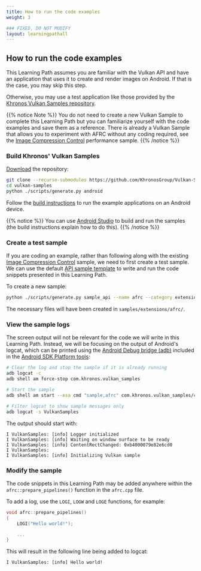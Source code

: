 ```yaml
---
title: How to run the code examples
weight: 3

### FIXED, DO NOT MODIFY
layout: learningpathall
---
```


## How to run the code examples

This Learning Path assumes you are familiar with the Vulkan API and have an application that uses it to create and render images on Android. If that is the case, you may skip this step.

Otherwise, you may use a test application like those provided by the [Khronos Vulkan Samples repository](https://github.com/KhronosGroup/Vulkan-Samples).

{{% notice Note %}}
You do not need to create a new Vulkan Sample to complete this Learning Path but you can familiarize yourself with the code examples and save them as a reference.
There is already a Vulkan Sample that allows you to experiment with AFRC without any coding required, see the [Image Compression Control](https://github.com/KhronosGroup/Vulkan-Samples/blob/main/samples/performance/image_compression_control/README.adoc) performance sample.
{{% /notice %}}

### Build Khronos' Vulkan Samples

[Download](https://github.com/KhronosGroup/Vulkan-Samples?tab=readme-ov-file#setup) the repository:

```bash
git clone --recurse-submodules https://github.com/KhronosGroup/Vulkan-Samples.git
cd vulkan-samples
python ./scripts/generate.py android
```

Follow the [build instructions](https://github.com/KhronosGroup/Vulkan-Samples/blob/main/docs/build.adoc#android) to run the example applications on an Android device.

{{% notice  %}}
You can use [Android Studio](https://github.com/KhronosGroup/Vulkan-Samples/blob/main/docs/build.adoc#build-with-android-studio) to build and run the samples (the build instructions explain how to do this).
{{% /notice %}}

### Create a test sample

If you are coding an example, rather than following along with the existing [Image Compression Control](https://github.com/KhronosGroup/Vulkan-Samples/blob/main/samples/performance/image_compression_control/README.adoc) sample, we need to first create a test sample.
We can use the default [API sample template](https://github.com/KhronosGroup/Vulkan-Samples/blob/main/scripts/README.adoc#generate-api-sample) to write and run the code snippets presented in this Learning Path.

To create a new sample:

```bash
python ./scripts/generate.py sample_api --name afrc --category extensions
```

The necessary files will have been created in `samples/extensions/afrc/`.

### View the sample logs

The screen output will not be relevant for the code we will write in this Learning Path.
Instead, we will be focusing on the output of Android's logcat, which can be printed using the [Android Debug bridge (adb)](https://developer.android.com/studio/command-line/adb) included in the [Android SDK Platform tools](https://developer.android.com/studio/releases/platform-tools.html):

```bash
# Clear the log and stop the sample if it is already running
adb logcat -c
adb shell am force-stop com.khronos.vulkan_samples

# Start the sample
adb shell am start --esa cmd "sample,afrc" com.khronos.vulkan_samples/com.khronos.vulkan_samples.SampleLauncherActivity

# Filter logcat to show sample messages only
adb logcat -s VulkanSamples
```

The output should start with:
```output
I VulkanSamples: [info] Logger initialized
I VulkanSamples: [info] Waiting on window surface to be ready
I VulkanSamples: [info] ContentRectChanged: 0xb4000079e82e6cd0
I VulkanSamples:
I VulkanSamples: [info] Initializing Vulkan sample
```

### Modify the sample

The code snippets in this Learning Path may be added anywhere within the `afrc::prepare_pipelines()` function in the `afrc.cpp` file.

To add a log, use the `LOGI`, `LOGW` and `LOGE` functions, for example:

```C
void afrc::prepare_pipelines()
{
	LOGI("Hello world!");

    ...
}
```

This will result in the following line being added to logcat:

```output
I VulkanSamples: [info] Hello world!
```
